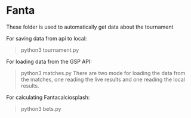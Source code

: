 # Fanta

These folder is used to automatically get data about the tournament

For saving data from api to local:
> python3 tournament.py

For loading data from the GSP API:
> python3 matches.py
There are two mode for loading the data from the matches, one reading the live results and one reading the local results.

For calculating Fantacalciosplash:
> python3 bets.py
